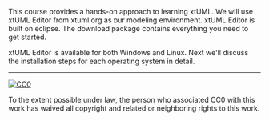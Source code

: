 This course provides a hands-on approach to learning xtUML.  We will use xtUML Editor from 
xtuml.org as our modeling environment.  xtUML Editor is built on eclipse.  The download package 
contains everything you need to get started.

xtUML Editor is available for both Windows and Linux.  Next we'll discuss the installation steps 
for each operating system in detail.


* * *

[![CC0](http://i.creativecommons.org/p/zero/1.0/88x31.png) ](http://creativecommons.org/publicdomain/zero/1.0/)

To the extent possible under law, <span>the person who associated CC0</span> with this work has 
waived all copyright and related or neighboring rights to this work.